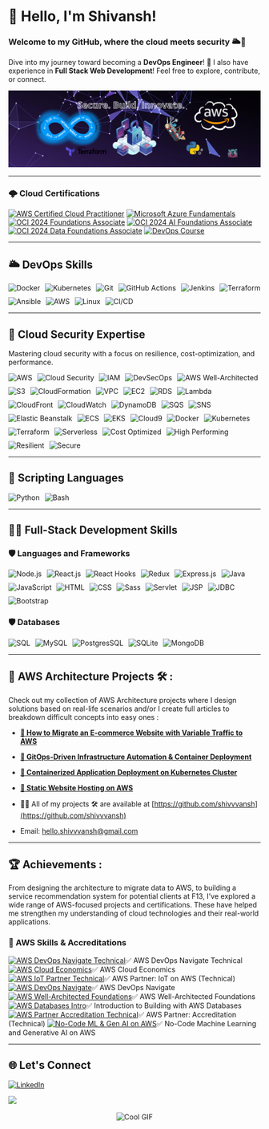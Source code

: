 # 💫 **Hello, I'm Shivansh!**  
### Welcome to my GitHub, where the cloud meets security 🌥️🔐

Dive into my journey toward becoming a **DevOps Engineer**! 🚀 I also have experience in **Full Stack Web Development**! Feel free to explore, contribute, or connect.  

![Shivvvansh Cloud Banner](https://github.com/shivvvansh/background-generator/blob/main/Banner/banner%20Cloud.png?raw=true)

---

### 🌩️ Cloud Certifications

[![AWS Certified Cloud Practitioner](https://img.shields.io/badge/AWS%20Certified%20Cloud%20Practitioner-%23000000?style=plastic&logo=amazon-aws&logoColor=white&label=AWS&labelColor=32CD32)](https://www.credly.com/badges/58c2208c-cc1d-419a-aeae-f884c24f36fd/public_url)
[![Microsoft Azure Fundamentals](https://img.shields.io/badge/Microsoft%20Azure%20Fundamentals-%230072C6?style=plastic&logo=microsoft-azure&logoColor=white&label=Azure&labelColor=0072C6)](https://learn.microsoft.com/en-us/certifications/azure-fundamentals/)
[![OCI 2024 Foundations Associate](https://img.shields.io/badge/OCI%20Foundations%20Associate-2024-%23000000?style=plastic&logo=oracle&logoColor=white&label=Oracle&labelColor=F80000)](https://catalog-education.oracle.com/pls/certview/sharebadge?id=BBED7B8A5C00C7F0584C8C708F51672810CD5E713F0D28C443C9E066D926E863)
[![OCI 2024 AI Foundations Associate](https://img.shields.io/badge/OCI%20AI%20Foundations%20Associate-2024-%23000000?style=plastic&logo=oracle&logoColor=white&label=Oracle&labelColor=F80000)](https://catalog-education.oracle.com/pls/certview/sharebadge?id=C7694044F028FEA21664C0AF4D3D7702ADCAC80ED5C24CBC87F19104E37ACF71)
[![OCI 2024 Data Foundations Associate](https://img.shields.io/badge/OCI%20Data%20Foundations%20Associate-2024-%23000000?style=plastic&logo=oracle&logoColor=white&label=Oracle&labelColor=F80000)](https://catalog-education.oracle.com/ords/certview/sharebadge?id=BBED7B8A5C00C7F0584C8C708F51672863E2DB4B24AD6F03ACDDE6BDD27AD384)
[![DevOps Course](https://img.shields.io/badge/DevOps%20Course-DevOps%20Beginners%20to%20Advanced-%23000000?style=plastic&logo=udemy&logoColor=white&label=Udemy&labelColor=A435F0)](http://ude.my/UC-55d606b3-58c7-490f-b3f2-231a8abc66bb)

----
## **🌥️ DevOps Skills**  
<div style="display: flex; gap: 10px; flex-wrap: wrap;">
  <img src="https://img.shields.io/badge/Docker-2496ED?style=for-the-badge&logo=docker&logoColor=white" alt="Docker">
  <img src="https://img.shields.io/badge/Kubernetes-326CE5?style=for-the-badge&logo=kubernetes&logoColor=white" alt="Kubernetes">
  <img src="https://img.shields.io/badge/Git-F05032?style=for-the-badge&logo=git&logoColor=white" alt="Git">
  <img src="https://img.shields.io/badge/GitHub%20Actions-2088FF?style=for-the-badge&logo=githubactions&logoColor=white" alt="GitHub Actions">
  <img src="https://img.shields.io/badge/Jenkins-D24939?style=for-the-badge&logo=jenkins&logoColor=white" alt="Jenkins">
  <img src="https://img.shields.io/badge/Terraform-623CE4?style=for-the-badge&logo=terraform&logoColor=white" alt="Terraform">
  <img src="https://img.shields.io/badge/Ansible-EE0000?style=for-the-badge&logo=ansible&logoColor=white" alt="Ansible">
  <img src="https://img.shields.io/badge/AWS-232F3E?style=for-the-badge&logo=amazon-aws&logoColor=white" alt="AWS">
  <img src="https://img.shields.io/badge/Linux-FCC624?style=for-the-badge&logo=linux&logoColor=black" alt="Linux">
  <img src="https://img.shields.io/badge/CI%2FCD-006400?style=for-the-badge&logo=continuousintegration&logoColor=white" alt="CI/CD">
</div>

---

## **🔐 Cloud Security Expertise**  
Mastering cloud security with a focus on resilience, cost-optimization, and performance.  
<div style="display: flex; gap: 10px; flex-wrap: wrap;">
  <img src="https://img.shields.io/badge/AWS-%23000000?style=for-the-badge&logo=amazon-aws&logoColor=white&labelColor=ff0000" alt="AWS">
  <img src="https://img.shields.io/badge/Cloud_Security-%23000000?style=for-the-badge&logoColor=white&labelColor=00ff00" alt="Cloud Security">
  <img src="https://img.shields.io/badge/IAM-%23000000?style=for-the-badge&logoColor=white&labelColor=00ffff" alt="IAM">
  <img src="https://img.shields.io/badge/DevSecOps-%23000000?style=for-the-badge&logoColor=white&labelColor=0000ff" alt="DevSecOps">
  <img src="https://img.shields.io/badge/AWS_Well_Architected-%23000000?style=for-the-badge&logoColor=white&labelColor=8000ff" alt="AWS Well-Architected">
  <img src="https://img.shields.io/badge/S3-%23000000?style=for-the-badge&logo=amazon-s3&logoColor=white&labelColor=ff00ff" alt="S3">
  <img src="https://img.shields.io/badge/CloudFormation-%23000000?style=for-the-badge&logoColor=white&labelColor=ff0000" alt="CloudFormation">
  <img src="https://img.shields.io/badge/VPC-%23000000?style=for-the-badge&logoColor=white&labelColor=ff8c00" alt="VPC">
  <img src="https://img.shields.io/badge/EC2-%23000000?style=for-the-badge&logoColor=white&labelColor=ffff00" alt="EC2">
  <img src="https://img.shields.io/badge/RDS-%23000000?style=for-the-badge&logo=amazon-rds&logoColor=white&labelColor=00ff00" alt="RDS">
  <img src="https://img.shields.io/badge/Lambda-%23000000?style=for-the-badge&logo=amazon-lambda&logoColor=white&labelColor=8000ff" alt="Lambda">
  <img src="https://img.shields.io/badge/CloudFront-%23000000?style=for-the-badge&logo=amazon-cloudfront&logoColor=white&labelColor=ff8c00" alt="CloudFront">
  <img src="https://img.shields.io/badge/CloudWatch-%23000000?style=for-the-badge&logo=amazon-cloudwatch&logoColor=white&labelColor=00ffff" alt="CloudWatch">
  <img src="https://img.shields.io/badge/DynamoDB-%23000000?style=for-the-badge&logo=amazon-dynamodb&logoColor=white&labelColor=ff0000" alt="DynamoDB">
  <img src="https://img.shields.io/badge/SQS-%23000000?style=for-the-badge&logo=amazon-sqs&logoColor=white&labelColor=ffff00" alt="SQS">
  <img src="https://img.shields.io/badge/SNS-%23000000?style=for-the-badge&logo=amazon-sns&logoColor=white&labelColor=00ff00" alt="SNS">
  <img src="https://img.shields.io/badge/Elastic_Beanstalk-%23000000?style=for-the-badge&logo=amazon-ecs&logoColor=white&labelColor=0000ff" alt="Elastic Beanstalk">
  <img src="https://img.shields.io/badge/ECS-%23000000?style=for-the-badge&logo=amazon-ecs&logoColor=white&labelColor=8000ff" alt="ECS">
  <img src="https://img.shields.io/badge/EKS-%23000000?style=for-the-badge&logo=kubernetes&logoColor=white&labelColor=ff8c00" alt="EKS">
  <img src="https://img.shields.io/badge/Cloud9-%23000000?style=for-the-badge&logo=amazon-cloud9&logoColor=white&labelColor=00ffff" alt="Cloud9">
  <img src="https://img.shields.io/badge/Docker-%23000000?style=for-the-badge&logo=docker&logoColor=white&labelColor=00ff00" alt="Docker">
  <img src="https://img.shields.io/badge/Kubernetes-%23000000?style=for-the-badge&logo=kubernetes&logoColor=white&labelColor=00ffff" alt="Kubernetes">
  <img src="https://img.shields.io/badge/Terraform-%23000000?style=for-the-badge&logo=terraform&logoColor=white&labelColor=0000ff" alt="Terraform">
  <img src="https://img.shields.io/badge/Serverless-%23000000?style=for-the-badge&logoColor=white&labelColor=8000ff" alt="Serverless">
  <img src="https://img.shields.io/badge/Cost_Optimized-%23000000?style=for-the-badge&logo=amazon-aws&logoColor=white&labelColor=ffcc00" alt="Cost Optimized">
  <img src="https://img.shields.io/badge/High_Performing-%23000000?style=for-the-badge&logo=amazon-aws&logoColor=white&labelColor=ff6600" alt="High Performing">
  <img src="https://img.shields.io/badge/Resilient-%23000000?style=for-the-badge&logo=amazon-aws&logoColor=white&labelColor=00ff00" alt="Resilient">
  <img src="https://img.shields.io/badge/Secure-%23000000?style=for-the-badge&logo=amazon-aws&logoColor=white&labelColor=ff0000" alt="Secure">
</div>

---

## **🐍 Scripting Languages**  
<div style="display: flex; gap: 10px; flex-wrap: wrap;">
  <img src="https://img.shields.io/badge/Python-%23000000?style=for-the-badge&logo=python&logoColor=white&labelColor=3776AB" alt="Python">
  <img src="https://img.shields.io/badge/Bash-%23000000?style=for-the-badge&logo=gnu-bash&logoColor=white&labelColor=4EAA25" alt="Bash">
</div>

---

## **👨‍💻 Full-Stack Development Skills**  

### **🛡️ Languages and Frameworks**  
<div style="display: flex; gap: 10px; flex-wrap: wrap;">
  <img src="https://img.shields.io/badge/Node.js-339933?style=for-the-badge&logo=node.js&logoColor=white" alt="Node.js">
  <img src="https://img.shields.io/badge/React.js-61DAFB?style=for-the-badge&logo=react&logoColor=black" alt="React.js">
  <img src="https://img.shields.io/badge/React%20Hooks-61DAFB?style=for-the-badge&logo=react&logoColor=black" alt="React Hooks">
  <img src="https://img.shields.io/badge/Redux-764ABC?style=for-the-badge&logo=redux&logoColor=white" alt="Redux">
  <img src="https://img.shields.io/badge/Express.js-000000?style=for-the-badge&logo=express&logoColor=white" alt="Express.js">
  <img src="https://img.shields.io/badge/Java-007396?style=for-the-badge&logo=java&logoColor=white" alt="Java">
  <img src="https://img.shields.io/badge/JavaScript-F7DF1E?style=for-the-badge&logo=javascript&logoColor=black" alt="JavaScript">
  <img src="https://img.shields.io/badge/HTML-E34F26?style=for-the-badge&logo=html5&logoColor=white" alt="HTML">
  <img src="https://img.shields.io/badge/CSS-1572B6?style=for-the-badge&logo=css3&logoColor=white" alt="CSS">
  <img src="https://img.shields.io/badge/Sass-CC6699?style=for-the-badge&logo=sass&logoColor=white" alt="Sass">
  <img src="https://img.shields.io/badge/Servlet-007396?style=for-the-badge&logo=java&logoColor=white" alt="Servlet">
  <img src="https://img.shields.io/badge/JSP-007396?style=for-the-badge&logo=java&logoColor=white" alt="JSP">
  <img src="https://img.shields.io/badge/JDBC-007396?style=for-the-badge&logo=java&logoColor=white" alt="JDBC">
  <img src="https://img.shields.io/badge/Bootstrap-7952B3?style=for-the-badge&logo=bootstrap&logoColor=white" alt="Bootstrap">
</div>

### **🛡️ Databases**  
<div style="display: flex; gap: 10px; flex-wrap: wrap;">
  <img src="https://img.shields.io/badge/SQL-4479A1?style=for-the-badge&logo=database&logoColor=white" alt="SQL">
  <img src="https://img.shields.io/badge/MySQL-4479A1?style=for-the-badge&logo=mysql&logoColor=white" alt="MySQL">
  <img src="https://img.shields.io/badge/PostgresSQL-336791?style=for-the-badge&logo=postgresql&logoColor=white" alt="PostgresSQL">
  <img src="https://img.shields.io/badge/SQLite-003B57?style=for-the-badge&logo=sqlite&logoColor=white" alt="SQLite">
  <img src="https://img.shields.io/badge/MongoDB-47A248?style=for-the-badge&logo=mongodb&logoColor=white" alt="MongoDB">
</div>

---
## **🌟 AWS Architecture Projects 🛠️** :

Check out my collection of AWS Architecture projects where I design solutions based on real-life scenarios and/or I create full articles to breakdown difficult concepts into easy ones :

- **[🛒 How to Migrate an E-commerce Website with Variable Traffic to AWS](https://github.com/shivvvansh/AWS-E-commerce-migration-architecture)**
- **[🔄 GitOps-Driven Infrastructure Automation & Container Deployment](https://github.com/shivvvansh/vprofile-action.git)**
- **[🔄 Containerized Application Deployment on Kubernetes Cluster](https://github.com/shivvvansh/kubeApp.git)**
- **[🛒 Static Website Hosting on AWS]()**

- 👨‍💻 All of my projects 🛠️ are available at [https://github.com/shivvvansh](https://github.com/shivvvansh)
- Email: hello.shivvvansh@gmail.com

---
## 🏆 Achievements :
From designing the architecture to migrate data to AWS, to building a service recommendation system for potential clients at F13, I've explored a wide range of AWS-focused projects and certifications. These have helped me strengthen my understanding of cloud technologies and their real-world applications.

### 🚀 AWS Skills & Accreditations

[![AWS DevOps Navigate Technical](https://img.shields.io/badge/AWS%20DevOps%20Navigate%20(Technical)-Complete-%23000000?style=plastic&logo=amazon-aws&logoColor=white&label=AWS&labelColor=2496ED)]()✅ AWS DevOps Navigate Technical
[![AWS Cloud Economics](https://img.shields.io/badge/AWS%20Cloud%20Economics-Complete-%23000000?style=plastic&logo=amazon-aws&logoColor=white&label=AWS&labelColor=2496ED)](https://www.credly.com/badges/fc03f4d4-8c22-4623-b68a-3903af9244d2/public_url)✅ AWS Cloud Economics
[![AWS IoT Partner Technical](https://img.shields.io/badge/AWS%20IoT%20Partner%20(Technical)-Complete-%23000000?style=plastic&logo=amazon-aws&logoColor=white&label=AWS&labelColor=2496ED)]()✅ AWS Partner: IoT on AWS (Technical)
[![AWS DevOps Navigate](https://img.shields.io/badge/AWS%20DevOps%20Navigate-Complete-%23000000?style=plastic&logo=amazon-aws&logoColor=white&label=AWS&labelColor=2496ED)]()✅ AWS DevOps Navigate
[![AWS Well-Architected Foundations](https://img.shields.io/badge/AWS%20Well--Architected%20Foundations-Complete-%23000000?style=plastic&logo=amazon-aws&logoColor=white&label=AWS&labelColor=2496ED)]()✅ AWS Well-Architected Foundations
[![AWS Databases Intro](https://img.shields.io/badge/Intro%20to%20Building%20with%20AWS%20Databases-Complete-%23000000?style=plastic&logo=amazon-aws&logoColor=white&label=AWS&labelColor=2496ED)]()✅ Introduction to Building with AWS Databases
[![AWS Partner Accreditation Technical](https://img.shields.io/badge/AWS%20Partner%20Accreditation%20(Technical)-Complete-%23000000?style=plastic&logo=amazon-aws&logoColor=white&label=AWS&labelColor=2496ED)](https://www.credly.com/badges/cf03b227-8682-4197-ba4a-801510fe0540/public_url)✅ AWS Partner: Accreditation (Technical)
[![No-Code ML & Gen AI on AWS](https://img.shields.io/badge/No--Code%20ML%20%26%20Generative%20AI%20on%20AWS-Complete-%23000000?style=plastic&logo=amazon-aws&logoColor=white&label=AWS&labelColor=2496ED)]()✅ No-Code Machine Learning and Generative AI on AWS


---

## **🌐 Let's Connect**  
[![LinkedIn](https://img.shields.io/badge/LinkedIn-%230A66C2.svg?logo=linkedin&logoColor=white)](https://www.linkedin.com/in/shivvvansh)

[![](https://visitcount.itsvg.in/api?id=Kzax01&icon=6&color=5)](https://visitcount.itsvg.in)

<p align="center">
  <img src="https://i.pinimg.com/originals/91/1d/91/911d914aaf6194489a3f5626bed2bd3a.gif" width="500" alt="Cool GIF">
</p>
